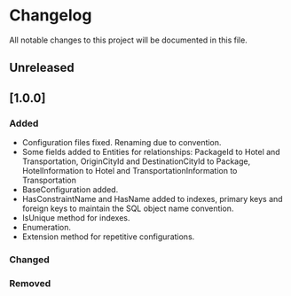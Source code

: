 # Changelog

All notable changes to this project will be documented in this file.

## Unreleased

## [1.0.0]

### Added

- Configuration files fixed. Renaming due to convention.
- Some fields added to Entities for relationships: PackageId to Hotel and Transportation, OriginCityId and DestinationCityId to Package, HotelInformation to Hotel and TransportationInformation to Transportation
- BaseConfiguration added.
- HasConstraintName and HasName added to indexes, primary keys and foreign keys to maintain the SQL object name convention.
- IsUnique method for indexes.
- Enumeration.
- Extension method for repetitive configurations.

### Changed

### Removed
